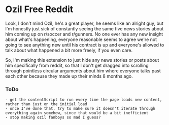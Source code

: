 # Ozil Free Reddit

Look, I don't mind Ozil, he's a great player, he seems like an alright guy, but I'm honestly just sick of constantly seeing the same five news stories about him coming up on r/soccer and r/gunners. No one ever has any new insight about what's happening, everyone reasonable seems to agree we're not going to see anything new until his contract is up and everyone's allowed to talk about what happened a bit more freely, if you even care.

So, I'm making this extension to just hide any news stories or posts about him specifically from reddit, so that I don't get dragged into scrolling through pointless circular arguments about him where everyone talks past each other because they made up their minds 8 months ago.

### ToDo

	- get the contentScript to run every time the page loads new content, rather than just on the initial load
	- once I've done that, try to make sure it doesn't iterate through everything again somehow, since that would be a bit inefficient
	- stop making ozil fanboys so mad I guess?
